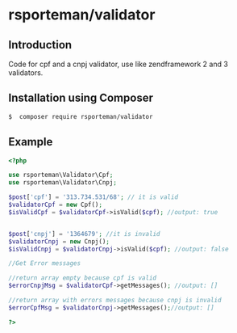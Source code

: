 # rsporteman/validator

## Introduction

Code for cpf and a cnpj validator, use like zendframework 2 and 3 validators. 

## Installation using Composer

```bash
$  composer require rsporteman/validator
```

## Example

```php
<?php

use rsporteman\Validator\Cpf;
use rsporteman\Validator\Cnpj;

$post['cpf'] = '313.734.531/68'; // it is valid
$validatorCpf = new Cpf();
$isValidCpf = $validatorCpf->isValid($cpf); //output: true


$post['cnpj'] = '1364679'; //it is invalid
$validatorCnpj = new Cnpj();
$isValidCnpj = $validatorCnpj->isValid($cpf); //output: false

//Get Error messages

//return array empty because cpf is valid
$errorCnpjMsg = $validatorCpf->getMessages(); //output: []

//return array with errors messages because cnpj is invalid
$errorCpfMsg = $validatorCnpj->getMessages();//output: []

?>
```
